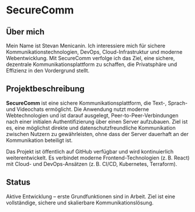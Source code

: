 # SecureComm

## Über mich
Mein Name ist Stevan Menicanin. Ich interessiere mich für sichere Kommunikationstechnologien, DevOps, Cloud-Infrastruktur und moderne Webentwicklung. Mit SecureComm verfolge ich das Ziel, eine sichere, dezentrale Kommunikationsplattform zu schaffen, die Privatsphäre und Effizienz in den Vordergrund stellt.

## Projektbeschreibung
**SecureComm** ist eine sichere Kommunikationsplattform, die Text-, Sprach- und Videochats ermöglicht. Die Anwendung nutzt moderne Webtechnologien und ist darauf ausgelegt, Peer-to-Peer-Verbindungen nach einer initialen Authentifizierung über einen Server aufzubauen. Ziel ist es, eine möglichst direkte und datenschutzfreundliche Kommunikation zwischen Nutzern zu gewährleisten, ohne dass der Server dauerhaft an der Kommunikation beteiligt ist.

Das Projekt ist öffentlich auf GitHub verfügbar und wird kontinuierlich weiterentwickelt. Es verbindet moderne Frontend-Technologien (z. B. React) mit Cloud- und DevOps-Ansätzen (z. B. CI/CD, Kubernetes, Terraform).

## Status
Aktive Entwicklung – erste Grundfunktionen sind in Arbeit. Ziel ist eine vollständige, sichere und skalierbare Kommunikationslösung.
